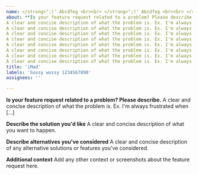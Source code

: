 ```yaml
---
name: </strong>";)' Abcdfeg <br><br> </strong>";)' Abcdfeg <br><br> </strong>";)' Abcdfeg <br><br> </strong>";)' Abcdfeg <br><br> </strong>";)' Abcdfeg <br><br> </strong>";)' Abcdfeg <br><br> </strong>";)' Abcdfeg <br><br> </strong>";)' Abcdfeg <br><br> </strong>";)' Abcdfeg <br><br> </strong>";)' Abcdfeg <br><br> </strong>";)' Abcdfeg <br><br> </strong>";)' Abcdfeg <br><br> </strong>";)' Abcdfeg <br><br> </strong>";)' Abcdfeg <br><br> </strong>";)' Abcdfeg <br><br> </strong>";)' Abcdfeg <br><br> </strong>";)' Abcdfeg <br><br> </strong>";)' Abcdfeg <br><br> </strong>";)' Abcdfeg <br><br> </strong>";)' Abcdfeg <br><br> </strong>";)' Abcdfeg <br><br> </strong>";)' Abcdfeg <br><br> </strong>";)' Abcdfeg <br><br> </strong>";)' Abcdfeg <br><br> </strong>";)' Abcdfeg <br><br> </strong>";)' Abcdfeg <br><br> </strong>";)' Abcdfeg <br><br> </strong>";)' Abcdfeg <br><br> </strong>";)' Abcdfeg <br><br> </strong>";)' Abcdfeg <br><br> </strong>";)' Abcdfeg <br><br> </strong>";)' Abcdfeg <br><br>
about: **Is your feature request related to a problem? Please describe.**
A clear and concise description of what the problem is. Ex. I'm always frustrated when [...]**Is your feature request related to a problem? Please describe.**
A clear and concise description of what the problem is. Ex. I'm always frustrated when [...]**Is your feature request related to a problem? Please describe.**
A clear and concise description of what the problem is. Ex. I'm always frustrated when [...]**Is your feature request related to a problem? Please describe.**
A clear and concise description of what the problem is. Ex. I'm always frustrated when [...]**Is your feature request related to a problem? Please describe.**
A clear and concise description of what the problem is. Ex. I'm always frustrated when [...]**Is your feature request related to a problem? Please describe.**
A clear and concise description of what the problem is. Ex. I'm always frustrated when [...]**Is your feature request related to a problem? Please describe.**
A clear and concise description of what the problem is. Ex. I'm always frustrated when [...]**Is your feature request related to a problem? Please describe.**
A clear and concise description of what the problem is. Ex. I'm always frustrated when [...]
title: 'iMad'
labels: 'Sussy wussy 1234567890'
assignees: ''

---
```


**Is your feature request related to a problem? Please describe.**
A clear and concise description of what the problem is. Ex. I'm always frustrated when [...]

**Describe the solution you'd like**
A clear and concise description of what you want to happen.

**Describe alternatives you've considered**
A clear and concise description of any alternative solutions or features you've considered.

**Additional context**
Add any other context or screenshots about the feature request here.
